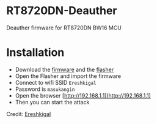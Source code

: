 # RT8720DN-Deauther
Deauther firmware for RT8720DN BW16 MCU

# Installation 
- Download the [firmware](https://codeload.github.com/xiv3r/RT8720DN-Deauther/zip/refs/heads/main) and the [flasher](https://codeload.github.com/xiv3r/RT8720DN-Deauther/zip/refs/heads/main)
- Open the Flasher and import the firmware
- Connect to wifi SSID `Ereshkigal`
- Password is `masukangin`
- Open the browser [http://192.168.1.1](http://192.168.1.1)
- Then you can start the attack


Credit: [Ereshkigal](https://github.com/Arifmaulanaazis/Ereshkigal)
